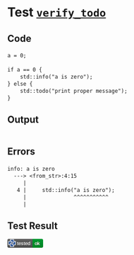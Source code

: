 # Test [`verify_todo`](/doc/debug/README.md#L39)

## Code

```µcad
a = 0;

if a == 0 {
    std::info("a is zero");
} else {
    std::todo("print proper message");
}

```

## Output

```,plain
```

## Errors

```,plain
info: a is zero
  ---> <from_str>:4:15
     |
   4 |     std::info("a is zero");
     |               ^^^^^^^^^^^
     |
```

## Test Result

![OK](/doc/debug/.test/verify_todo.png)
